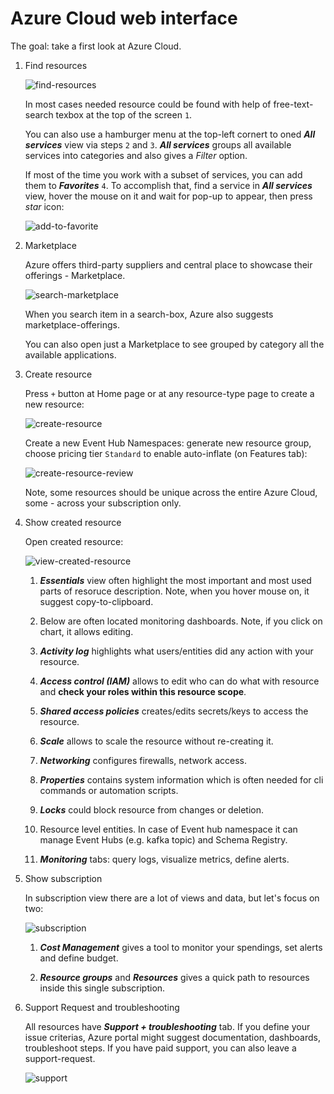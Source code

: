 # Azure Cloud web interface

The goal: take a first look at Azure Cloud.

1. Find resources

    ![find-resources](../files/01-what-is-cloud_cloud-gui/01-find-resource.png)

    In most cases needed resource could be found with help of free-text-search texbox at the top of the screen `1`.

    You can also use a hamburger menu at the top-left cornert to oned ***All services*** view via steps `2` and `3`. ***All services*** groups all available services into categories and also gives a *Filter* option.

    If most of the time you work with a subset of services, you can add them to ***Favorites*** `4`. To accomplish that, find a service in ***All services*** view, hover the mouse on it and wait for pop-up to appear, then press *star* icon:

    ![add-to-favorite](../files/01-what-is-cloud_cloud-gui/02-add-to-favorite.png)

2. Marketplace

    Azure offers third-party suppliers and central place to showcase their offerings - Marketplace.

    ![search-marketplace](../files/01-what-is-cloud_cloud-gui/03-search-marketplace.png)

    When you search item in a search-box, Azure also suggests marketplace-offerings.

    You can also open just a Marketplace to see grouped by category all the available applications.

3. Create resource

    Press `+` button at Home page or at any resource-type page to create a new resource:

    ![create-resource](../files/01-what-is-cloud_cloud-gui/04-create-resource.png)

    Create a new Event Hub Namespaces: generate new resource group, choose pricing tier `Standard` to enable auto-inflate (on Features tab):

    ![create-resource-review](../files/01-what-is-cloud_cloud-gui/05-create-resource-review.png)

    Note, some resources should be unique across the entire Azure Cloud, some - across your subscription only.

4. Show created resource

    Open created resource:

    ![view-created-resource](../files/01-what-is-cloud_cloud-gui/06-view-created-resource.png)

    1. ***Essentials*** view often highlight the most important and most used parts of resoruce description. Note, when you hover mouse on, it suggest copy-to-clipboard.

    2. Below are often located monitoring dashboards. Note, if you click on chart, it allows editing.

    3. ***Activity log*** highlights what users/entities did any action with your resource.

    4. ***Access control (IAM)*** allows to edit who can do what with resource and **check your roles within this resource scope**.

    5. ***Shared access policies*** creates/edits secrets/keys to access the resource.

    6. ***Scale*** allows to scale the resource without re-creating it.

    7. ***Networking*** configures firewalls, network access.

    8. ***Properties*** contains system information which is often needed for cli commands or automation scripts.

    9. ***Locks*** could block resource from changes or deletion.

    10. Resource level entities. In case of Event hub namespace it can manage Event Hubs (e.g. kafka topic) and Schema Registry.

    11. ***Monitoring*** tabs: query logs, visualize metrics, define alerts.

5. Show subscription

    In subscription view there are a lot of views and data, but let's focus on two:

    ![subscription](../files/01-what-is-cloud_cloud-gui/07-subscription.png)

    1. ***Cost Management*** gives a tool to monitor your spendings, set alerts and define budget.

    2. ***Resource groups*** and ***Resources*** gives a quick path to resources inside this single subscription.

6. Support Request and troubleshooting

    All resources have ***Support + troubleshooting*** tab. If you define your issue criterias, Azure portal might suggest documentation, dashboards, troubleshoot steps. If you have paid support, you can also leave a support-request.

    ![support](../files/01-what-is-cloud_cloud-gui/08-support.png)
